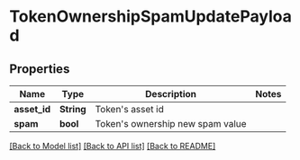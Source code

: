 # TokenOwnershipSpamUpdatePayload

## Properties

Name | Type | Description | Notes
------------ | ------------- | ------------- | -------------
**asset_id** | **String** | Token's asset id | 
**spam** | **bool** | Token's ownership new spam value | 

[[Back to Model list]](../README.md#documentation-for-models) [[Back to API list]](../README.md#documentation-for-api-endpoints) [[Back to README]](../README.md)


